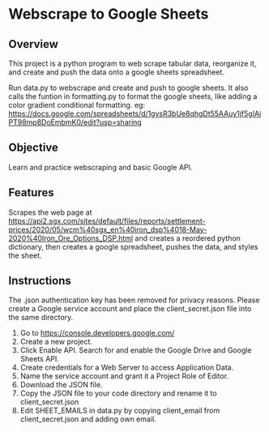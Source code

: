 # Webscrape to Google Sheets #

## Overview
This project is a python program to web scrape tabular data, reorganize it, and create and push the data onto a google sheets spreadsheet.

Run data.py to webscrape and create and push to google sheets. It also calls the funtion in formatting.py to format the google sheets, like adding a color gradient conditional formatting. eg: https://docs.google.com/spreadsheets/d/1gysR3bUe8qhgDt55AAuy1jf5gIAjPT98mp8DoEmbmK0/edit?usp=sharing

## Objective
Learn and practice webscraping and basic Google API.

## Features
Scrapes the web page at https://api2.sgx.com/sites/default/files/reports/settlement-prices/2020/05/wcm%40sgx_en%40iron_dsp%4018-May-2020%40Iron_Ore_Options_DSP.html and creates a reordered python dictionary, then creates a google spreadsheet, pushes the data, and styles the sheet.

## Instructions
The .json authentication key has been removed for privacy reasons. Please create a Google service account and place the client_secret.json file into the same directory.
1. Go to https://console.developers.google.com/
2. Create a new project.
3. Click Enable API. Search for and enable the Google Drive and Google Sheets API.
4. Create credentials for a Web Server to access Application Data.
5. Name the service account and grant it a Project Role of Editor.
6. Download the JSON file.
7. Copy the JSON file to your code directory and rename it to client_secret.json
8. Edit SHEET_EMAILS in data.py by copying client_email from client_secret.json and adding own email.
